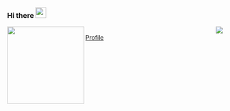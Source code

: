 ### Hi there <img src="https://media.giphy.com/media/hvRJCLFzcasrR4ia7z/giphy.gif" width="25px">

<img align="left" src="https://github-readme-stats.vercel.app/api?username=Jinyeob&count_private=true&show_icons=true&theme=radical" height="180px">
<img align="right" src="http://mazassumnida.wtf/api/v2/generate_badge?boj=jinyeob">

<br>[Profile](https://jinyeob.github.io)
